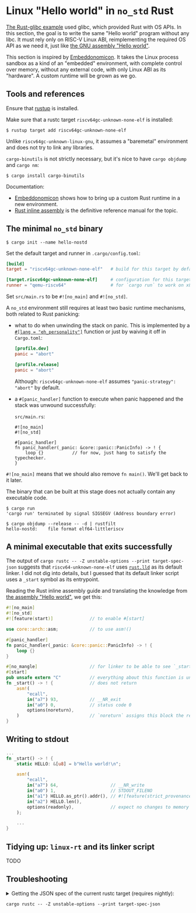 # Linux "Hello world" in `no_std` Rust

[The Rust-glibc example](hello-rust-libc.md) used glibc, which provided Rust with OS APIs.
In this section, the goal is to write the same "Hello world" program without any libc.
It must rely only on RISC-V Linux ABI, reimplementing the required OS API as we need it, just like
[the GNU assembly "Hello world"](hello-gas.md).

This section is inspired by [Embeddonomicon](https://docs.rust-embedded.org/embedonomicon/smallest-no-std.html).
It takes the Linux process sandbox as a kind of an "embedded" environment, with complete control
over memory, without any external code, with only Linux ABI as its "hardware". A custom runtime
will be grown as we go.


## Tools and references

Ensure that [rustup](https://rustup.rs/) is installed. 

Make sure that a rustc target `riscv64gc-unknown-none-elf` is installed:

```console
$ rustup target add riscv64gc-unknown-none-elf
```

Unlike `riscv64gc-unknown-linux-gnu`, it assumes a "baremetal" environment and does not try to link
any libraries.

`cargo-binutils` is not strictly necessary, but it's nice to have `cargo objdump` and `cargo nm`:

```console
$ cargo install cargo-binutils
```

Documentation:

- [Embeddonomicon](https://docs.rust-embedded.org/embedonomicon) shows how to bring up a custom
  Rust runtime in a new environment.
- [Rust inline assembly](https://doc.rust-lang.org/nightly/reference/inline-assembly.html) is
  the definitive reference manual for the topic.


## The minimal `no_std` binary

```console
$ cargo init --name hello-nostd
```

Set the default target and runner in `.cargo/config.toml`:

```toml
[build]
target = "riscv64gc-unknown-none-elf"   # build for this target by default

[target.riscv64gc-unknown-none-elf]     # configuration for this target
runner = "qemu-riscv64"                 # for `cargo run` to work on x86_64
```

Set `src/main.rs` to be `#![no_main]` and `#![no_std]`.

A `no_std` environment still requires at least two basic runtime mechanisms, both related to
Rust panicking:

- what to do when unwinding the stack on panic. This is implemented by a
  [`#[lang = "eh_personality"]`](https://docs.rust-embedded.org/embedonomicon/smallest-no-std.html#eh_personality)
  function or just by waiving it off in `Cargo.toml`:

  ```toml
  [profile.dev]
  panic = "abort"

  [profile.release]
  panic = "abort"
  ```

  Although: `riscv64gc-unknown-none-elf` assumes `"panic-strategy": "abort"` by default.

- a `#[panic_handler]` function to execute when panic happened and the stack was unwound
  successfully:

  `src/main.rs`:
  ```
  #![no_main]
  #![no_std]

  #[panic_handler]
  fn panic_handler(_panic: &core::panic::PanicInfo) -> ! {
      loop {}           // for now, just hang to satisfy the typechecker.
  }
  ```

`#![no_main]` means that we should also remove `fn main()`. We'll get back to it later.

The binary that can be built at this stage does not actually contain any executable code.

```console
$ cargo run
'cargo run' terminated by signal SIGSEGV (Address boundary error)

$ cargo objdump --release -- -d | rustfilt
hello-nostd:    file format elf64-littleriscv
```


## A minimal executable that exits successfully

The output of `cargo rustc -- -Z unstable-options --print target-spec-json` suggests that
`riscv64-unknown-none-elf` uses [`rust.lld`](https://lld.llvm.org/) as its default linker.
I did not dig into details, but I guessed that its default linker script uses a `_start` symbol
as its entrypoint.

Reading the Rust inline assembly guide and translating the knowledge from 
[the assembly "Hello world"](hello-gas.md), we get this:

```rust
#![no_main]
#![no_std]
#![feature(start)]              // to enable #[start]

use core::arch::asm;            // to use asm!()

#[panic_handler]
fn panic_handler(_panic: &core::panic::PanicInfo) -> ! {
    loop {}
}

#[no_mangle]                    // for linker to be able to see `_start`
#[start]
pub unsafe extern "C"           // everything about this function is unsafe!
fn _start() -> ! {              // does not return
    asm!(
        "ecall",
        in("a7") 93,            // __NR_exit
        in("a0") 0,             // status code 0
        options(noreturn),
    )                           // `noreturn` assigns this block the return type `!`
}
```

## Writing to stdout

```rust
...
fn _start() -> ! {
    static HELLO: &[u8] = b"Hello world!\n";

    asm!(
        "ecall",
        in("a7") 64,                    // __NR_write
        in("a0") 1,                     // STDOUT_FILENO
        in("a1") HELLO.as_ptr().addr(), // #![feature(strict_provenance)]
        in("a2") HELLO.len(),
        options(readonly),              // expect no changes to memory
    );

    ...
}
```

## Tidying up: `linux-rt` and its linker script

TODO

<!--
In order to initialize memory and jump to some entrypoint, we'll need another (hopefully reusable)
Cargo crate, which we'll call `linux-rt` ("Linux runtime"):

```console
$ cd ..
$ cargo new --lib linux-rt
$ cd linux-rt
```

Add the `#![no_std]` attribute to `src/lib.rs`.

How do we specify the entrypoint and memory layout of the process? 
That's what [linker scripts](https://sourceware.org/binutils/docs/ld/Scripts.html) do. 
-->

## Troubleshooting

<details>
<summary>Getting the JSON spec of the current rustc target (requires nightly):

`cargo rustc -- -Z unstable-options --print target-spec-json` 

</summary>
<div>

```console
$ cargo rustc -- -Z unstable-options --print target-spec-json
   Compiling hello-nostd v0.1.0 (/home/user/code/learn/eval/rvemu/riscv/hello-nostd)
{
  "arch": "riscv64",
  "code-model": "medium",
  "cpu": "generic-rv64",
  "data-layout": "e-m:e-p:64:64-i64:64-i128:128-n64-S128",
  "eh-frame-header": false,
  "emit-debug-gdb-scripts": false,
  "features": "+m,+a,+f,+d,+c",
  "is-builtin": true,
  "linker": "rust-lld",
  "linker-flavor": "ld.lld",
  "llvm-abiname": "lp64d",
  "llvm-target": "riscv64",
  "max-atomic-width": 64,
  "panic-strategy": "abort",
  "relocation-model": "static",
  "target-pointer-width": "64"
}
```

</div>
</details>
